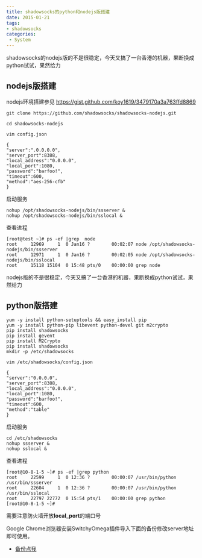 ```yaml
---
title: shadowsocks的python和nodejs版搭建
date: 2015-01-21
tags:
- shadowsocks
categories:
 - System
---
```





shadowsocks的nodejs版的不是很稳定，今天又搞了一台香港的机器，果断换成python试试，果然给力

## nodejs版搭建

nodejs环境搭建参见 https://gist.github.com/koy1619/3479170a3a763ffd8869

    git clone https://github.com/shadowsocks/shadowsocks-nodejs.git

    cd shadowsocks-nodejs

    vim config.json

    {
    "server":".0.0.0.0",
    "server_port":8388,
    "local_address":"0.0.0.0",
    "local_port":1080,
    "password":"barfoo!",
    "timeout":600,
    "method":"aes-256-cfb"
    }

启动服务

    nohup /opt/shadowsocks-nodejs/bin/ssserver &
    nohup /opt/shadowsocks-nodejs/bin/sslocal &

查看进程

    [root@test ~]# ps -ef |grep  node
    root     12969     1  0 Jan16 ?        00:02:07 node /opt/shadowsocks-nodejs/bin/ssserver
    root     12971     1  0 Jan16 ?        00:02:05 node /opt/shadowsocks-nodejs/bin/sslocal
    root     15118 15104  0 15:48 pts/0    00:00:00 grep node

nodejs版的不是很稳定，今天又搞了一台香港的机器，果断换成python试试，果然给力


## python版搭建

    yum -y install python-setuptools && easy_install pip
    yum -y install python-pip libevent python-devel git m2crypto
    pip install shadowsocks
    pip install gevent
    pip install M2Crypto
    pip install shadowsocks
    mkdir -p /etc/shadowsocks

    vim /etc/shadowsocks/config.json

    {
    "server":"0.0.0.0",
    "server_port":8388,
    "local_address":"0.0.0.0",
    "local_port":1080,
    "password":"barfoo!",
    "timeout":600,
    "method":"table"
    }


启动服务

    cd /etc/shadowsocks
    nohup ssserver &
    nohup sslocal &

查看进程

    [root@10-8-1-5 ~]# ps -ef |grep python  
    root     22599     1  0 12:36 ?        00:00:07 /usr/bin/python /usr/bin/ssserver
    root     22604     1  0 12:36 ?        00:00:07 /usr/bin/python /usr/bin/sslocal
    root     22797 22772  0 15:54 pts/1    00:00:00 grep python
    [root@10-8-1-5 ~]# 


需要注意防火墙开放**local_port**的端口号


Google Chrome浏览器安装SwitchyOmega插件导入下面的备份修改server地址即可使用。



* [备份点我][1]


[1]: http://pan.baidu.com/s/1pJ8zfv1 "备份点我"

